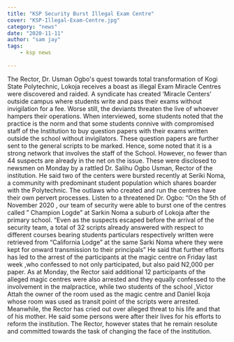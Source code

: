 ```yaml
---
title: "KSP Security Burst Illegal Exam Centre"
cover: "KSP-Illegal-Exam-Centre.jpg"
category: "news"
date: "2020-11-11"
author: "sam jay"
tags:
    - ksp news
    
---
```


The Rector, Dr. Usman Ogbo's quest towards total transformation of Kogi State Polytechnic, Lokoja receives a boast as illegal Exam Miracle Centres were discovered and raided. A syndicate has created ‘Miracle Centers’ outside campus where students write and pass their exams without invigilation for a fee. Worse still, the deviants threaten the live of whoever hampers their operations.
When interviewed, some students noted that the practice is the norm and that some students connive with compromised staff of the Institution to buy question papers with their exams written outside the school without invigilators. These question papers are further sent to the general scripts to be marked. Hence, some noted that it is a strong network that involves the staff of the School.
However, no fewer than 44 suspects are already in the net on the issue. These were disclosed to newsmen on Monday by a rattled Dr. Salihu Ogbo Usman, Rector of the institution. He said two of the centers were bursted recently at Seriki Noma, a community with predominant student population which shares boarder with the Polytechnic.
The outlaws who created and run the centres have their own pervert processes. Listen to a threatened Dr. Ogbo: “On the 5th of November 2020 , our team of security were able to burst one of the centres called ” Champion Logde” at Sarkin Noma a suburb of Lokoja after the primary school. “Even as the suspects escaped before the arrival of the security team, a total of 32 scripts already answered with respect to different courses bearing students particulars respectively written were retrieved from “California Lodge” at the same Sarki Noma where they were kept for onward transmission to their principals” He said that further efforts has led to the arrest of the participants at the magic centre on Friday last week ,who confessed to not only participated, but also paid N2,000 per paper.
As at Monday, the Rector said additional 12 participants of the alleged magic centres were also arrested and they equally confessed to the involvement in the malpractice, while two students of the school ,Victor Attah the owner of the room used as the magic centre and Daniel Ikoja whose room was used as transit point of the scripts were arrested.
Meanwhile, the Rector has cried out over alleged threat to his life and that of his mother. He said some persons were after their lives for his efforts to reform the institution. The Rector, however states that he remain resolute and committed towards the task of changing the face of the institution.